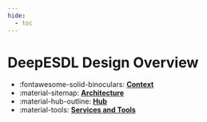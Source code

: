 ```yaml
---
hide:
  - toc
---
```


# DeepESDL Design Overview

<div class="grid cards" markdown>

- :fontawesome-solid-binoculars: [**Context**](context.md)
- :material-sitemap: [**Architecture**](architecture.md)
- :material-hub-outline: [**Hub**](hub.md)
- :material-tools: [**Services and Tools**](services-and-tools.md)

</div>
